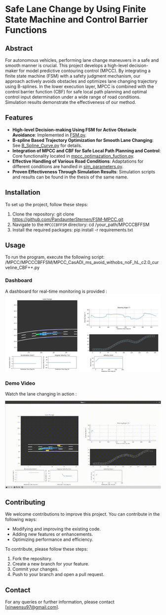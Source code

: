 # Safe Lane Change by Using Finite State Machine and Control Barrier Functions

## Abstract
For autonomous vehicles, performing lane change maneuvers in a safe and smooth manner is crucial. This project develops a high-level decision-maker for model predictive contouring control (MPCC). By integrating a finite state machine (FSM) with a safety judgment mechanism, our approach actively avoids obstacles and optimizes lane changing trajectory using B-splines. In the lower execution layer, MPCC is combined with the control barrier function (CBF) for safe local path planning and optimal control input determination under a wide range of road conditions. Simulation results demonstrate the effectiveness of our method.

## Features
- **High-level Decision-making Using FSM for Active Obstacle Avoidance**: Implemented in [FSM.py](/MPCCCBFFSM/high_level_control/FSM.py).
- **B-spline Based Trajectory Optimization for Smooth Lane Changing**: See [B_Spline_Curve.py](/MPCCCBFFSM/high_level_control/B_Spline_Curve.py) for details.
- **Integration of MPCC and CBF for Safe Local Path Planning and Control**: Core functionality located in [mpcc_optimazation_fuction.py](/MPCCCBFFSM/MPCC_set/mpcc_optimazation_fuction.py).
- **Effective Handling of Various Road Conditions**: Adaptations for different conditions are handled in [sim_parameters.py](/MPCCCBFFSM/env/sim_parameters.py).
- **Proven Effectiveness Through Simulation Results**: Simulation scripts and results can be found in the thesis of the same name.


## Installation
To set up the project, follow these steps:
1. Clone the repository:
git clone https://github.com/PandaunterSternen/FSM-MPCC.git
2. Navigate to the `MPCCCBFFSM` directory:
cd /your_path/MPCCCBFFSM
3. Install the required packages:
pip install -r requirements.txt

## Usage
To run the program, execute the following script:
/MPCC/MPCCCBFFSM/MPCC_CasADI_ms_avoid_withobs_noF_hL_c2.0_curveline_CBF++.py

### Dashboard
A dashboard for real-time monitoring is provided :
![Example Image](/MPCCCBFFSM/images_and_video/Picture.png)

### Demo Video
Watch the lane changing in action :

![Alt Text](/MPCCCBFFSM/images_and_video/FSM_MPCC_speed_4X.gif)

## Contributing
We welcome contributions to improve this project. You can contribute in the following ways:
- Modifying and improving the existing code.
- Adding new features or enhancements.
- Optimizing performance and efficiency.

To contribute, please follow these steps:
1. Fork the repository.
2. Create a new branch for your feature.
3. Commit your changes.
4. Push to your branch and open a pull request.

## Contact
For any queries or further information, please contact [xinwensu97@gmail.com].




